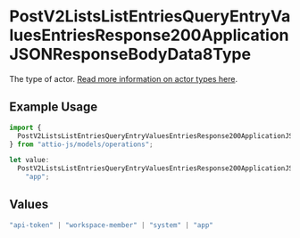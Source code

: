 # PostV2ListsListEntriesQueryEntryValuesEntriesResponse200ApplicationJSONResponseBodyData8Type

The type of actor. [Read more information on actor types here](/docs/actors).

## Example Usage

```typescript
import {
  PostV2ListsListEntriesQueryEntryValuesEntriesResponse200ApplicationJSONResponseBodyData8Type,
} from "attio-js/models/operations";

let value:
  PostV2ListsListEntriesQueryEntryValuesEntriesResponse200ApplicationJSONResponseBodyData8Type =
    "app";
```

## Values

```typescript
"api-token" | "workspace-member" | "system" | "app"
```